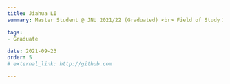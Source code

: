 ```yaml
---
title: Jiahua LI  
summary: Master Student @ JNU 2021/22 (Graduated) <br> Field of Study：Industrial Engineering <br> Job：Front-end Developer @ SF Technology

tags:
- Graduate

date: 2021-09-23
order: 5
# external_link: http://github.com

---
```

